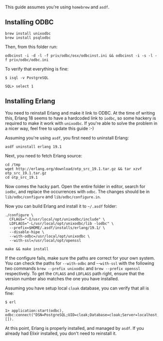 This guide assumes you're using `homebrew` and `asdf`.

## Installing ODBC

```
brew install unixodbc
brew install psqlodbc
```

Then, from this folder run:

```
odbcinst -i -d -l -f priv/odbc/osx/odbcinst.ini && odbcinst -i -s -l -f priv/odbc/odbc.ini
```

To verify that everything is fine:

```
$ isql -v PostgreSQL

SQL> select 1
```

## Installing Erlang

You need to reinstall Erlang and make it link to ODBC. At the time of writing this, Erlang 18 seems to have a hardcoded link to `iodbc`, so some hackery is required to make it work with `unixodbc`. If you're able to solve the problem in a nicer way, feel free to update this guide :-)

Assuming you're using `asdf`, you first need to uninstall Erlang:

```
asdf uninstall erlang 19.1
```

Next, you need to fetch Erlang source:

```
cd /tmp
wget http://erlang.org/download/otp_src_19.1.tar.gz && tar xzvf otp_src_19.1.tar.gz
cd otp_src_19.1
```

Now comes the hacky part. Open the entire folder in editor, search for `iodbc`, and replace the occurrences with `odbc`. The changes should be in `lib/odbc/configure` and `lib/odbc/configure.in`.

Now you can build Erlang and install it to `~/.asdf` folder:

```
./configure \
  CFLAGS="-I/usr/local/opt/unixodbc/include" \
  LDFLAGS="-L/usr/local/opt/unixodbc/lib -lodbc" \
  --prefix=$HOME/.asdf/installs/erlang/19.1/ \
  --disable-hipe \
  --with-odbc=/usr/local/opt/unixodbc \
  --with-ssl=/usr/local/opt/openssl

make && make install
```

If the configure fails, make sure the paths are correct for your own system.
You can check the paths for `--with-odbc` and --`with-ssl` with the following two commands
`brew --prefix unixodbc` and `brew --prefix openssl` respectively.
To get the `CFLAGS` and `LDFLAGS` path right, ensure that the version number also matches
the one you have installed.

Assuming you have setup local `cloak` database, you can verify that all is fine:

```
$ erl

1> application:start(odbc), odbc:connect("DSN=PostgreSQL;UID=cloak;Database=cloak;Server=localhost;", []).
```

At this point, Erlang is properly installed, and managed by `asdf`. If you already had Elixir installed, you don't need to reinstall it.
